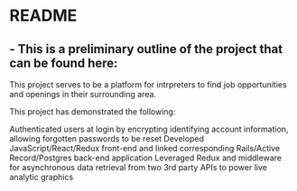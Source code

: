 # README

## - This is a preliminary outline of the project that can be found here: 

This project serves to be a platform for intrpreters to find job opportunities and openings in their surrounding area.


This project has demonstrated the following:

Authenticated users at login by encrypting identifying account information, allowing forgotten passwords to be reset
Developed JavaScript/React/Redux front-end and linked corresponding Rails/Active Record/Postgres back-end application 
Leveraged Redux and middleware for asynchronous data retrieval from two 3rd party APIs to power live analytic graphics
